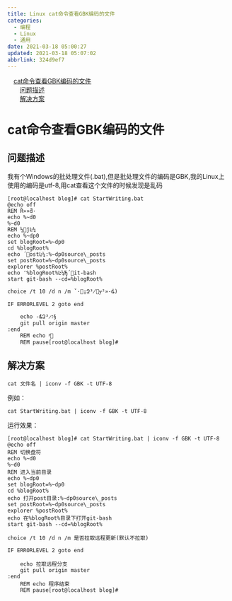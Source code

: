 ```yaml
---
title: Linux cat命令查看GBK编码的文件
categories: 
  - 编程
  - Linux
  - 通用
date: 2021-03-18 05:00:27
updated: 2021-03-18 05:07:02
abbrlink: 324d9ef7
---
```

<div id='my_toc'><a href="/blog/324d9ef7/#cat命令查看GBK编码的文件" class="header_1">cat命令查看GBK编码的文件</a>&nbsp;<br><a href="/blog/324d9ef7/#问题描述" class="header_2">问题描述</a>&nbsp;<br><a href="/blog/324d9ef7/#解决方案" class="header_2">解决方案</a>&nbsp;<br></div>
<style>.header_1{margin-left: 1em;}.header_2{margin-left: 2em;}.header_3{margin-left: 3em;}.header_4{margin-left: 4em;}.header_5{margin-left: 5em;}.header_6{margin-left: 6em;}</style>
<!--more-->
<script>if (navigator.platform.search('arm')==-1){document.getElementById('my_toc').style.display = 'none';}var e,p = document.getElementsByTagName('p');while (p.length>0) {e = p[0];e.parentElement.removeChild(e);}</script>

<!--end-->
# cat命令查看GBK编码的文件
## 问题描述
我有个Windows的批处理文件(.bat),但是批处理文件的编码是GBK,我的Linux上使用的编码是utf-8,用cat查看这个文件的时候发现是乱码
```
[root@localhost blog]# cat StartWriting.bat
@echo off
REM Ȑ»»ƌ·
echo %~d0
%~d0
REM ½񫵱ǰĿ¼
echo %~dp0
set blogRoot=%~dp0
cd %blogRoot%
echo ´򿩰ostĿ¼:%~dp0source\_posts
set postRoot=%~dp0source\_posts
explorer %postRoot%
echo ՚%blogRoot%Ŀ¼Ђ´򿩧it-bash
start git-bash --cd=%blogRoot%

choice /t 10 /d n /m ˇ·򀮈¡Զ³̸𩄬ɏ²»-ȡ)

IF ERRORLEVEL 2 goto end

    echo -ȡԶ³̷ז§
    git pull origin master
:end
    REM echo ³͐򾢊
    REM pause[root@localhost blog]# 
```

## 解决方案
```shell
cat 文件名 | iconv -f GBK -t UTF-8
```
例如：
```shell
cat StartWriting.bat | iconv -f GBK -t UTF-8
```
运行效果：
```
[root@localhost blog]# cat StartWriting.bat | iconv -f GBK -t UTF-8
@echo off
REM 切换盘符
echo %~d0
%~d0
REM 进入当前目录
echo %~dp0
set blogRoot=%~dp0
cd %blogRoot%
echo 打开post目录:%~dp0source\_posts
set postRoot=%~dp0source\_posts
explorer %postRoot%
echo 在%blogRoot%目录下打开git-bash
start git-bash --cd=%blogRoot%

choice /t 10 /d n /m 是否拉取远程更新(默认不拉取)

IF ERRORLEVEL 2 goto end

    echo 拉取远程分支
    git pull origin master
:end
    REM echo 程序结束
    REM pause[root@localhost blog]# 
```

